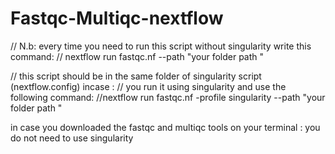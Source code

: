# Fastqc-Multiqc-nextflow

// N.b: every time you need to run this script  without singularity write this command:
// nextflow run fastqc.nf  --path "your folder path " 

// this script should be in the  same  folder of singularity script (nextflow.config) incase :
// you run it using singularity and use the following command:
//nextflow run fastqc.nf -profile singularity --path "your folder path " 

in case you downloaded the fastqc and multiqc tools on your terminal :
you do not need to use singularity
